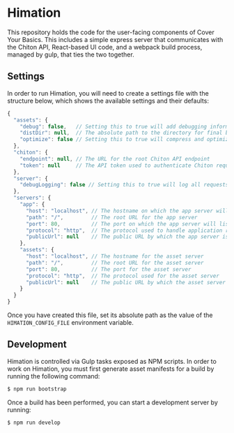 # Himation

This repository holds the code for the user-facing components of Cover Your
Basics.  This includes a simple express server that communicates with the Chiton
API, React-based UI code, and a webpack build process, managed by gulp, that
ties the two together.

## Settings

In order to run Himation, you will need to create a settings file with the
structure below, which shows the available settings and their defaults:

```javascript
{
  "assets": {
    "debug": false,   // Setting this to true will add debugging information to asset builds
    "distDir": null,  // The absolute path to the directory for final build assets
    "optimize": false // Setting this to true will compress and optimize all assets during build
  },
  "chiton": {
    "endpoint": null, // The URL for the root Chiton API endpoint
    "token": null     // The API token used to authenticate Chiton requests
  },
  "server": {
    "debugLogging": false // Setting this to true will log all requests made to the app server
  },
  "servers": {
    "app": {
      "host": "localhost", // The hostname on which the app server will listen
      "path": "/",         // The root URL for the app server
      "port": 80,          // The port on which the app server will listen
      "protocol": "http",  // The protocol used to handle application requests
      "publicUrl": null    // The public URL by which the app server is accessible
    },
    "assets": {
      "host": "localhost", // The hostname for the asset server
      "path": "/",         // The root URL for the asset server
      "port": 80,          // The port for the asset server
      "protocol": "http",  // The protocol used for the asset server
      "publicUrl": null    // The public URL by which the asset server is accessible
    }
  }
}
```

Once you have created this file, set its absolute path as the value of the
`HIMATION_CONFIG_FILE` environment variable.

## Development

Himation is controlled via Gulp tasks exposed as NPM scripts.  In order to work
on Himation, you must first generate asset manifests for a build by running the
following command:

```sh
$ npm run bootstrap
```

Once a build has been performed, you can start a development server by running:

```sh
$ npm run develop
```
